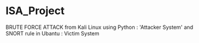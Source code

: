 # ISA_Project
BRUTE FORCE ATTACK from Kali Linux using Python : 'Attacker System' and SNORT rule in Ubantu : Victim System
